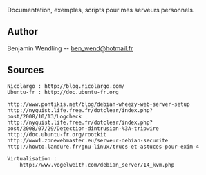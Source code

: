 Documentation, exemples, scripts pour mes serveurs personnels.

Author
------
Benjamin Wendling -- ben_wend@hotmail.fr

Sources
-------
	Nicolargo : http://blog.nicolargo.com/
	Ubuntu-fr : http://doc.ubuntu-fr.org
	
	http://www.pontikis.net/blog/debian-wheezy-web-server-setup
	http://nyquist.life.free.fr/dotclear/index.php?post/2008/10/13/Logcheck
	http://nyquist.life.free.fr/dotclear/index.php?post/2008/07/29/Detection-dintrusion-%3A-tripwire
	http://doc.ubuntu-fr.org/rootkit
	http://www1.zonewebmaster.eu/serveur-debian-securite
	http://howto.landure.fr/gnu-linux/trucs-et-astuces-pour-exim-4

	Virtualisation :
		http://www.vogelweith.com/debian_server/14_kvm.php
